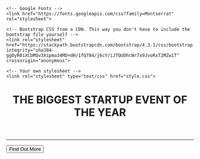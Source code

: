 <!DOCTYPE html>
<html>
  <head>
    <title>Startup</title>
   <!-- Required meta tags -->
    <meta charset="utf-8">
    <meta name="viewport" content="width=device-width, initial-scale=1, shrink-to-fit=no">
    
    <!-- Google Fonts -->
    <link href="https://fonts.googleapis.com/css?family=Montserrat" rel="stylesheet">

    <!-- Bootstrap CSS from a CDN. This way you don't have to include the bootstrap file yourself -->
    <link rel="stylesheet" href="https://stackpath.bootstrapcdn.com/bootstrap/4.3.1/css/bootstrap.min.css" integrity="sha384-ggOyR0iXCbMQv3Xipma34MD+dH/1fQ784/j6cY/iJTQUOhcWr7x9JvoRxT2MZw1T" crossorigin="anonymous">
    
    <!-- Your own stylesheet -->
    <link rel="stylesheet" type="text/css" href="style.css">
  </head>
  <body>
    <div class="container d-flex align-items-center h-100">
      <div class="row">
        <header class="text-center col-12">
    <h1><strong>THE BIGGEST STARTUP EVENT OF THE YEAR</strong></h1>
    </header>
    <div class="buffer col-12"></div>
    <section class="text-center col-12">
    <hr>
    <a href="https://mailchi.mp/96f992661d24/ztmstudents">
    <button class="btn btn-primary btn-xl">Find Out More</button>
    </a>
    </section>
  </div>
  </div>
  </body>
</html>

